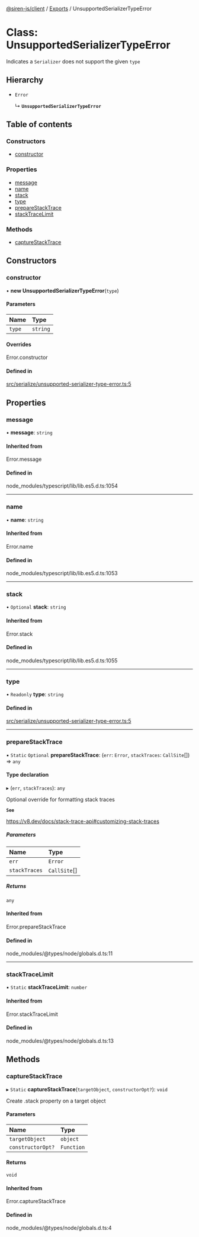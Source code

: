 [@siren-js/client](../README.md) / [Exports](../modules.md) / UnsupportedSerializerTypeError

# Class: UnsupportedSerializerTypeError

Indicates a `Serializer` does not support the given `type`

## Hierarchy

- `Error`

  ↳ **`UnsupportedSerializerTypeError`**

## Table of contents

### Constructors

- [constructor](UnsupportedSerializerTypeError.md#constructor)

### Properties

- [message](UnsupportedSerializerTypeError.md#message)
- [name](UnsupportedSerializerTypeError.md#name)
- [stack](UnsupportedSerializerTypeError.md#stack)
- [type](UnsupportedSerializerTypeError.md#type)
- [prepareStackTrace](UnsupportedSerializerTypeError.md#preparestacktrace)
- [stackTraceLimit](UnsupportedSerializerTypeError.md#stacktracelimit)

### Methods

- [captureStackTrace](UnsupportedSerializerTypeError.md#capturestacktrace)

## Constructors

### constructor

• **new UnsupportedSerializerTypeError**(`type`)

#### Parameters

| Name | Type |
| :------ | :------ |
| `type` | `string` |

#### Overrides

Error.constructor

#### Defined in

[src/serialize/unsupported-serializer-type-error.ts:5](https://github.com/siren-js/client/blob/eb240c3/src/serialize/unsupported-serializer-type-error.ts#L5)

## Properties

### message

• **message**: `string`

#### Inherited from

Error.message

#### Defined in

node_modules/typescript/lib/lib.es5.d.ts:1054

___

### name

• **name**: `string`

#### Inherited from

Error.name

#### Defined in

node_modules/typescript/lib/lib.es5.d.ts:1053

___

### stack

• `Optional` **stack**: `string`

#### Inherited from

Error.stack

#### Defined in

node_modules/typescript/lib/lib.es5.d.ts:1055

___

### type

• `Readonly` **type**: `string`

#### Defined in

[src/serialize/unsupported-serializer-type-error.ts:5](https://github.com/siren-js/client/blob/eb240c3/src/serialize/unsupported-serializer-type-error.ts#L5)

___

### prepareStackTrace

▪ `Static` `Optional` **prepareStackTrace**: (`err`: `Error`, `stackTraces`: `CallSite`[]) => `any`

#### Type declaration

▸ (`err`, `stackTraces`): `any`

Optional override for formatting stack traces

**`See`**

https://v8.dev/docs/stack-trace-api#customizing-stack-traces

##### Parameters

| Name | Type |
| :------ | :------ |
| `err` | `Error` |
| `stackTraces` | `CallSite`[] |

##### Returns

`any`

#### Inherited from

Error.prepareStackTrace

#### Defined in

node_modules/@types/node/globals.d.ts:11

___

### stackTraceLimit

▪ `Static` **stackTraceLimit**: `number`

#### Inherited from

Error.stackTraceLimit

#### Defined in

node_modules/@types/node/globals.d.ts:13

## Methods

### captureStackTrace

▸ `Static` **captureStackTrace**(`targetObject`, `constructorOpt?`): `void`

Create .stack property on a target object

#### Parameters

| Name | Type |
| :------ | :------ |
| `targetObject` | `object` |
| `constructorOpt?` | `Function` |

#### Returns

`void`

#### Inherited from

Error.captureStackTrace

#### Defined in

node_modules/@types/node/globals.d.ts:4
